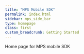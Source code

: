 ```yaml
---
title: "MPS Mobile SDK"
permalink: index.html
sidebar: mps_side_bar
type: homepage
class: first
custom_breadcrumb: Getting Started
---
```


Home page for MPS mobile SDK
